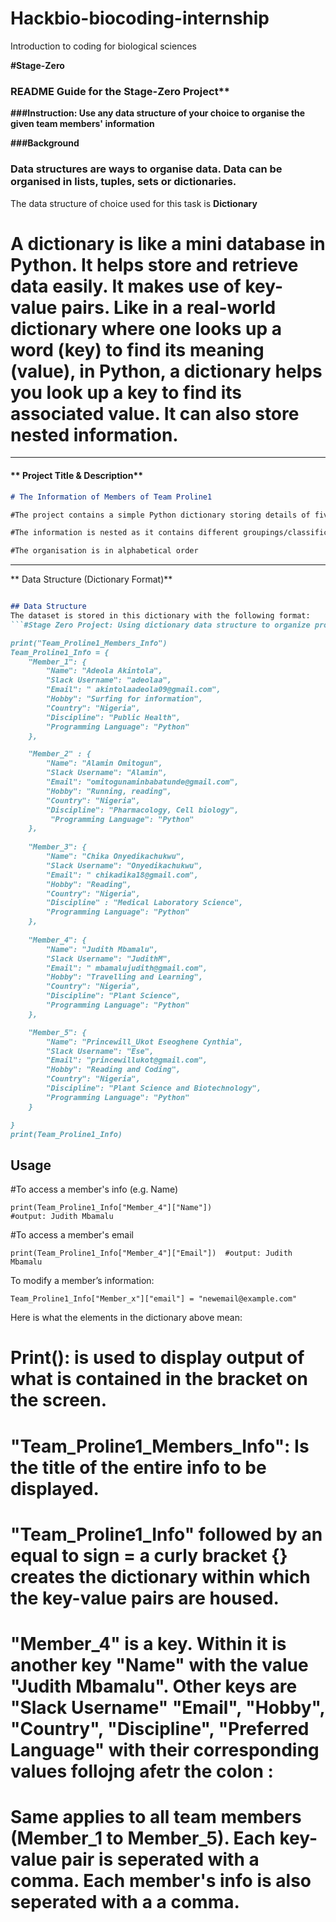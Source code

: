 # Hackbio-biocoding-internship
Introduction to coding for biological sciences

**#Stage-Zero**
### **README Guide for the Stage-Zero Project****
**###Instruction: Use any data structure of your choice to organise the given team members' information**

**###Background**
### Data structures are ways to organise data. Data can be organised in lists, tuples, sets or dictionaries.

The data structure of choice used for this task is **Dictionary**

# A dictionary is like a mini database in Python. It helps store and retrieve data easily. It makes use of key-value pairs. Like in a real-world dictionary where one looks up a word (key) to find its meaning (value), in Python, a dictionary helps you look up a key to find its associated value. It can also store nested information. 

--- 

#### ** Project Title & Description**  
```md
# The Information of Members of Team Proline1

#The project contains a simple Python dictionary storing details of five group members, including their names, slack user name, email address, hobby, country, discipline and preferred programming language.

#The information is nested as it contains different groupings/classifications

#The organisation is in alphabetical order


```

---

** Data Structure (Dictionary Format)**  
```md

## Data Structure
The dataset is stored in this dictionary with the following format:
```#Stage Zero Project: Using dictionary data structure to organize proline members information

print("Team_Proline1_Members_Info")
Team_Proline1_Info = {
    "Member_1": {
        "Name": "Adeola Akintola",
        "Slack Username": "adeolaa",
        "Email": " akintolaadeola09@gmail.com",
        "Hobby": "Surfing for information",
        "Country": "Nigeria",
        "Discipline": "Public Health",
        "Programming Language": "Python"
    },

    "Member_2" : {
        "Name": "Alamin Omitogun",
        "Slack Username": "Alamin",
        "Email": "omitogunaminbabatunde@gmail.com",
        "Hobby": "Running, reading",
        "Country": "Nigeria",
        "Discipline": "Pharmacology, Cell biology",
         "Programming Language": "Python"
    },
    
    "Member_3": {
        "Name": "Chika Onyedikachukwu",
        "Slack Username": "Onyedikachukwu",
        "Email": " chikadika18@gmail.com",
        "Hobby": "Reading",
        "Country": "Nigeria",
        "Discipline" : "Medical Laboratory Science",
        "Programming Language": "Python"
    },
    
    "Member_4": {
        "Name": "Judith Mbamalu",
        "Slack Username": "JudithM",
        "Email": " mbamalujudith@gmail.com",
        "Hobby": "Travelling and Learning",
        "Country": "Nigeria",
        "Discipline": "Plant Science",
        "Programming Language": "Python"
    },

    "Member_5": {
        "Name": "Princewill_Ukot Eseoghene Cynthia",
        "Slack Username": "Ese",
        "Email": "princewillukot@gmail.com",
        "Hobby": "Reading and Coding",
        "Country": "Nigeria",
        "Discipline": "Plant Science and Biotechnology",
        "Programming Language": "Python"
    }   

}
print(Team_Proline1_Info)

```

## Usage

#To access a member's info (e.g. Name)
```
print(Team_Proline1_Info["Member_4"]["Name"]) 
#output: Judith Mbamalu

```
#To access a member's email
```
print(Team_Proline1_Info["Member_4"]["Email"])  #output: Judith Mbamalu
```

To modify a member’s information:
```
Team_Proline1_Info["Member_x"]["email"] = "newemail@example.com"

```
Here is what the elements in the dictionary above mean:

# Print(): is used to display output of what is contained in the bracket on the screen.

# "Team_Proline1_Members_Info": Is the title of the entire info to be displayed.

# "Team_Proline1_Info" followed by  an equal to  sign = a curly bracket {} creates the dictionary within which the key-value pairs are housed.

# "Member_4" is a key. Within it is another key "Name" with the value "Judith Mbamalu". Other keys are "Slack Username" "Email", "Hobby", "Country", "Discipline", "Preferred Language" with their corresponding values follojng afetr the **colon :** 
# Same applies to all team members (Member_1 to Member_5). Each key-value pair is seperated with a comma. Each member's info is also seperated with a a comma.








